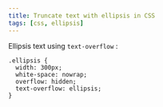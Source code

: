 ```yaml
---
title: Truncate text with ellipsis in CSS
tags: [css, ellipsis]
---
```


Ellipsis text using ```text-overflow``` :

    .ellipsis {
      width: 300px;
      white-space: nowrap;
      overflow: hidden;
      text-overflow: ellipsis;
    }